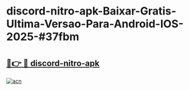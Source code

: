 # discord-nitro-apk-Baixar-Gratis-Ultima-Versao-Para-Android-IOS-2025-#37fbm

# <h2><a href="https://ainizakaria.my?title=discord-nitro-apk&ref=22M">🔗👉 🔴 discord-nitro-apk</a></h2>

[![acn](https://github.com/user-attachments/assets/0f9c940e-d8b0-45ae-aac7-cd30a18b3e1c)](https://ainizakaria.my?title=discord-nitro-apk&ref=22M)

